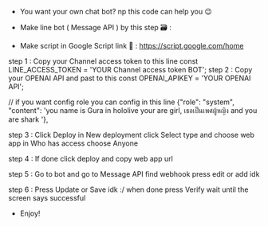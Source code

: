 * You want your own chat bot? np this code can help you 😉

* Make line bot ( Message API ) by this step 🗃️ :

* Make script in Google Script link 🔗 : https://script.google.com/home

step 1 : Copy your Channel access token to this line const LINE_ACCESS_TOKEN = 'YOUR Channel access token BOT';
step 2 : Copy your OPENAI API and past to this const OPENAI_APIKEY = 'YOUR OPENAI API';

// if you want config role you can config in this line  {"role": "system", "content": 'you name is Gura in hololive your are girl, เธอเป็นเพศผู้หญิง and you are shark '},

step 3 : Click Deploy in New deployment click Select type and choose web app in Who has access choose Anyone

step 4 : If done click deploy and copy web app url

step 5 : Go to bot and go to Message API find webhook press edit or add idk

step 6 : Press Update or Save idk :/ when done press Verify wait until the screen says successful

* Enjoy!
